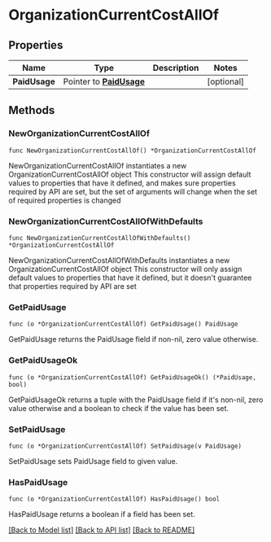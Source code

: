 # OrganizationCurrentCostAllOf

## Properties

Name | Type | Description | Notes
------------ | ------------- | ------------- | -------------
**PaidUsage** | Pointer to [**PaidUsage**](PaidUsage.md) |  | [optional] 

## Methods

### NewOrganizationCurrentCostAllOf

`func NewOrganizationCurrentCostAllOf() *OrganizationCurrentCostAllOf`

NewOrganizationCurrentCostAllOf instantiates a new OrganizationCurrentCostAllOf object
This constructor will assign default values to properties that have it defined,
and makes sure properties required by API are set, but the set of arguments
will change when the set of required properties is changed

### NewOrganizationCurrentCostAllOfWithDefaults

`func NewOrganizationCurrentCostAllOfWithDefaults() *OrganizationCurrentCostAllOf`

NewOrganizationCurrentCostAllOfWithDefaults instantiates a new OrganizationCurrentCostAllOf object
This constructor will only assign default values to properties that have it defined,
but it doesn't guarantee that properties required by API are set

### GetPaidUsage

`func (o *OrganizationCurrentCostAllOf) GetPaidUsage() PaidUsage`

GetPaidUsage returns the PaidUsage field if non-nil, zero value otherwise.

### GetPaidUsageOk

`func (o *OrganizationCurrentCostAllOf) GetPaidUsageOk() (*PaidUsage, bool)`

GetPaidUsageOk returns a tuple with the PaidUsage field if it's non-nil, zero value otherwise
and a boolean to check if the value has been set.

### SetPaidUsage

`func (o *OrganizationCurrentCostAllOf) SetPaidUsage(v PaidUsage)`

SetPaidUsage sets PaidUsage field to given value.

### HasPaidUsage

`func (o *OrganizationCurrentCostAllOf) HasPaidUsage() bool`

HasPaidUsage returns a boolean if a field has been set.


[[Back to Model list]](../README.md#documentation-for-models) [[Back to API list]](../README.md#documentation-for-api-endpoints) [[Back to README]](../README.md)


